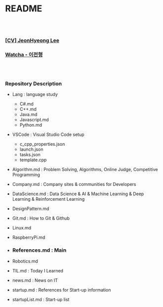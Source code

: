 README
==========


<!--
[![HitCount](http://hits.dwyl.io/zagoshipda/References.svg)](http://hits.dwyl.io/zagoshipda/References)
-->


 <br/><br/>


### [[CV] JeonHyeong Lee](https://github.com/Zagoshipda/References/blob/master/resume_en_JeonHyeongLee.pdf)
### [Watcha - 이전형](https://watcha.com/ko-KR/users/j4PxOnZVd5p0Q)


 <br/><br/>


### Repository Description
- Lang : language study
    - C#.md
    - C++.md
    - Java.md
    - Javascript.md
    - Python.md
    
- VSCode : Visual Studio Code setup
    - c_cpp_properties.json
    - launch.json
    - tasks.json
    - template.cpp

- Algorithm.md : Problem Solving, Algorithms, Online Judge, Competitive Programming

- Company.md : Company sites & communities for Developers

- DataScience.md : Data Science & AI & Machine Learning & Deep Learning & Reinforcement Learning

- DesignPattern.md

- Git.md : How to Git & Github

- Linux.md

- RaspberryPi.md

- <h3> References.md : Main </h3>

- Robotics.md

- TIL.md : Today I Learned

- news.md : News on IT

- startup.md : References for Start-up information

- startupList.md : Start-up list


 <br/><br/>


